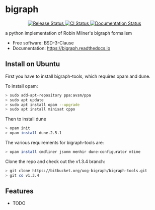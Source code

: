 # bigraph


<p align="center">
<a href="https://pypi.python.org/pypi/bigraph">
    <img src="https://img.shields.io/pypi/v/bigraph.svg"
        alt = "Release Status">
</a>

<a href="https://github.com/prismofeverything/bigraph/actions">
    <img src="https://github.com/prismofeverything/bigraph/actions/workflows/main.yml/badge.svg?branch=release" alt="CI Status">
</a>

<a href="https://bigraph.readthedocs.io/en/latest/?badge=latest">
    <img src="https://readthedocs.org/projects/bigraph/badge/?version=latest" alt="Documentation Status">
</a>

</p>


a python implementation of Robin Milner's bigraph formalism


* Free software: BSD-3-Clause
* Documentation: <https://bigraph.readthedocs.io>


## Install on Ubuntu

First you have to install bigraph-tools, which requires opam and dune.

To install opam: 

```bash
> sudo add-apt-repository ppa:avsm/ppa
> sudo apt update
> sudo apt install opam --upgrade
> sudo apt install minisat cppo
```

Then to install dune

```bash
> opam init
> opam install dune.2.5.1
```

The various requirements for bigraph-tools are:

```bash
> opam install cmdliner jsonm menhir dune-configurator mtime
```

Clone the repo and check out the v1.3.4 branch:

```bash
> git clone https://bitbucket.org/uog-bigraph/bigraph-tools.git
> git co v1.3.4
```


## Features

* TODO

